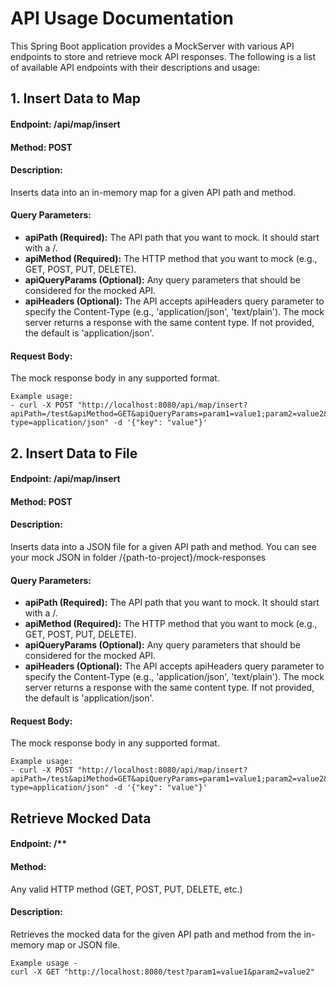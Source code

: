 # API Usage Documentation

This Spring Boot application provides a MockServer with various API endpoints to store and retrieve mock API responses. The following is a list of available API endpoints with their descriptions and usage:

## 1. Insert Data to Map

#### Endpoint: /api/map/insert
#### Method: POST
#### Description: 
Inserts data into an in-memory map for a given API path and method.

#### Query Parameters:

* **apiPath (Required):** The API path that you want to mock. It should start with a /.
* **apiMethod (Required):** The HTTP method that you want to mock (e.g., GET, POST, PUT, DELETE).
* **apiQueryParams (Optional):** Any query parameters that should be considered for the mocked API.
* **apiHeaders (Optional):** The API accepts apiHeaders query parameter to specify the Content-Type (e.g., 'application/json', 'text/plain'). The mock server returns a response with the same content type. If not provided, the default is 'application/json'.

#### Request Body: 
The mock response body in any supported format.

```curl
Example usage:
- curl -X POST "http://localhost:8080/api/map/insert?apiPath=/test&apiMethod=GET&apiQueryParams=param1=value1;param2=value2&apiHeaders=content-type=application/json" -d '{"key": "value"}'
```

## 2. Insert Data to File

#### Endpoint: /api/map/insert
#### Method: POST
#### Description: 
Inserts data into a JSON file for a given API path and method. You can see your mock JSON in folder /{path-to-project}/mock-responses

#### Query Parameters:

* **apiPath (Required):** The API path that you want to mock. It should start with a /.
* **apiMethod (Required):** The HTTP method that you want to mock (e.g., GET, POST, PUT, DELETE).
* **apiQueryParams (Optional):** Any query parameters that should be considered for the mocked API.
* **apiHeaders (Optional):** The API accepts apiHeaders query parameter to specify the Content-Type (e.g., 'application/json', 'text/plain'). The mock server returns a response with the same content type. If not provided, the default is 'application/json'.

#### Request Body: 
The mock response body in any supported format.

```curl
Example usage:
- curl -X POST "http://localhost:8080/api/map/insert?apiPath=/test&apiMethod=GET&apiQueryParams=param1=value1;param2=value2&apiHeaders=content-type=application/json" -d '{"key": "value"}'
```

## Retrieve Mocked Data

#### Endpoint: /**
#### Method: 
Any valid HTTP method (GET, POST, PUT, DELETE, etc.)
#### Description: 
Retrieves the mocked data for the given API path and method from the in-memory map or JSON file.

```curl
Example usage -
curl -X GET "http://localhost:8080/test?param1=value1&param2=value2"

```
